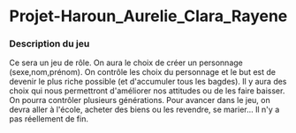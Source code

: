 # Projet-Haroun_Aurelie_Clara_Rayene

### Description du jeu
Ce sera un jeu de rôle. On aura le choix de créer un personnage (sexe,nom,prénom).
On contrôle les choix du personnage et le but est de devenir le plus riche possible (et d'accumuler tous les bagdes). 
Il y aura des choix qui nous permettront d'améliorer nos attitudes ou de les faire baisser. 
On pourra contrôler plusieurs générations.
Pour avancer dans le jeu, on devra aller à l'école, acheter des biens ou les revendre, se marier... Il n'y a pas réellement de fin.
